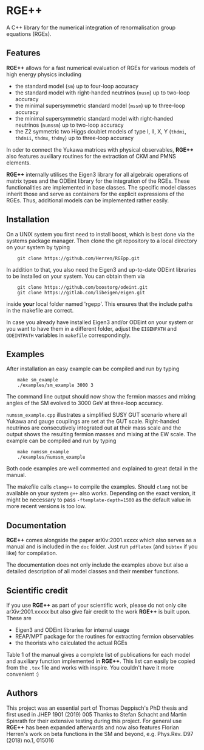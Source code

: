 # RGE++

A C++ library for the numerical integration of renormalisation group equations (RGEs).

## Features

**RGE++** allows for a fast numerical evaluation of RGEs for various models of high energy physics including

* the standard model (`sm`) up to four-loop accuracy
* the standard model with right-handed neutrinos  (`nusm`) up to two-loop accuracy
* the minimal supersymmetric standard model  (`mssm`) up to three-loop accuracy
* the minimal supersymmetric standard model with right-handed neutrinos  (`numssm`) up to two-loop accuracy
* the Z2 symmetric two Higgs doublet models of type I, II, X, Y  (`thdmi`, `thdmii`, `thdmx`, `thdmy`)  up to three-loop accuracy

In oder to connect the Yukawa matrices with physical observables, **RGE++** also features auxiliary routines for the extraction of CKM and PMNS elements.

**RGE++** internally utilises the Eigen3 library for all algebraic operations of matrix types and the ODEint library for the integration of the RGEs. These functionalities are implemented in base classes. The specific model classes inherit those and serve as containers for the explicit expressions of the RGEs. Thus, additional models can be implemented rather easily.

## Installation

On a UNIX system you first need to install boost, which is best done via the systems package manager.
Then clone the git repository to a local directory on your system by typing

```
    git clone https://github.com/Herren/RGEpp.git
```

In addition to that, you also need the Eigen3 and up-to-date ODEint libraries to be installed on your system. You can obtain them via

```
    git clone https://github.com/boostorg/odeint.git
    git clone https://gitlab.com/libeigen/eigen.git
```

inside **your** local folder named 'rgepp'. This ensures that the include paths in the makefile are correct.

In case you already have installed Eigen3 and/or ODEint on your system or you want to have them in a different folder, adjust the `EIGENPATH` and `ODEINTPATH` variables in `makefile` correspondingly.

## Examples

After installation an easy example can be compiled and run by typing

```
    make sm_example
    ./examples/sm_example 3000 3
```

The command line output should now show the fermion masses and mixing angles of the SM evolved to 3000 GeV at three-loop accuracy.

`numssm_example.cpp` illustrates a simplified SUSY GUT scenario where all Yukawa and gauge couplings are set at the GUT scale. Right-handed neutrinos are consecutively integrated out at their mass scale and the output shows the resulting fermion masses and mixing at the EW scale. The example can be compiled and run by typing

```
    make numssm_example
    ./examples/numssm_example
```

Both code examples are well commented and explained to great detail in the manual.

The makefile calls `clang++` to compile the examples. Should `clang` not be available on your system `g++` also works. Depending on the exact version, it might be necessary
to pass `-ftemplate-depth=1500` as the default value in more recent versions is too low.

## Documentation

**RGE++** comes alongside the paper arXiv:2001.xxxxx which also serves as a manual and is included in the `doc` folder. Just run `pdflatex` (and `bibtex` if you like) for compilation.

The documentation does not only include the examples above but also a detailed description of all model classes and their member functions.

## Scientific credit

If you use **RGE++** as part of your scientific work, please do not only cite arXiv:2001.xxxxx but also give fair credit to the work **RGE++** is built upon. These are

* Eigen3 and ODEint libraries for internal usage
* REAP/MPT package for the routines for extracting fermion observables
* the theorists who calculated the actual RGEs

Table 1 of the manual gives a complete list of publications for each model and auxiliary function implemented in **RGE++**. This list can easily be copied from the `.tex` file and works with inspire. You couldn't have it more convenient :)

## Authors

This project was an essential part of Thomas Deppisch's PhD thesis and first used in JHEP 1901 (2019) 005 Thanks to Stefan Schacht and Martin Spinrath for their extensive testing during this project. For general use **RGE++** has been expanded afterwards and now also features Florian Herren's work on beta functions in the SM and beyond, e.g. Phys.Rev. D97 (2018) no.1, 015016
